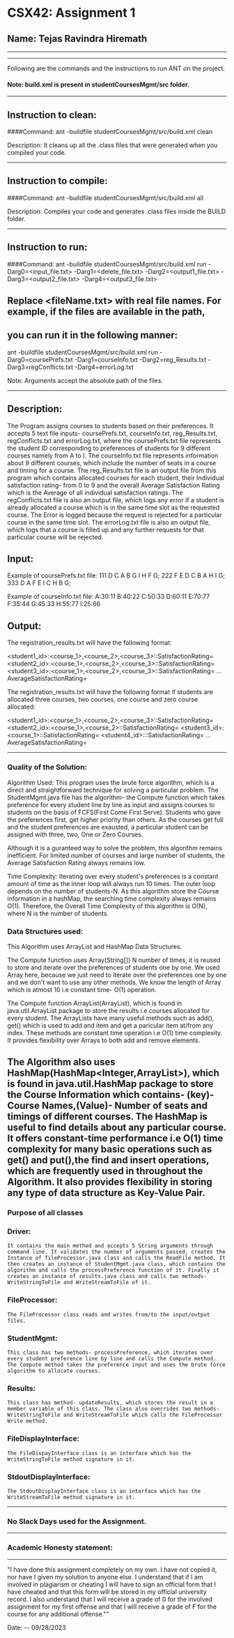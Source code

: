 # CSX42: Assignment 1
## Name: Tejas Ravindra Hiremath

-----------------------------------------------------------------------
-----------------------------------------------------------------------


Following are the commands and the instructions to run ANT on the project.
#### Note: build.xml is present in studentCoursesMgmt/src folder.

-----------------------------------------------------------------------
## Instruction to clean:

####Command: ant -buildfile studentCoursesMgmt/src/build.xml clean

Description: It cleans up all the .class files that were generated when you
compiled your code.

-----------------------------------------------------------------------
## Instruction to compile:

####Command: ant -buildfile studentCoursesMgmt/src/build.xml all

Description: Compiles your code and generates .class files inside the BUILD folder.

-----------------------------------------------------------------------
## Instruction to run:

####Command: ant -buildfile studentCoursesMgmt/src/build.xml run -Darg0=<input_file.txt> -Darg1=<delete_file.txt> -Darg2=<output1_file.txt> -Darg3=<output2_file.txt> -Darg4=<output3_file.txt>


## Replace <fileName.txt> with real file names. For example, if the files are available in the path,
## you can run it in the following manner:

ant -buildfile studentCoursesMgmt/src/build.xml run -Darg0=coursePrefs.txt -Darg1=courseInfo.txt -Darg2=reg_Results.txt -Darg3=regConflicts.txt -Darg4=errorLog.txt


Note: Arguments accept the absolute path of the files.

-----------------------------------------------------------------------
## Description:
The Program assigns courses to students based on their preferences. It accepts 5 text file inputs- coursePrefs.txt, courseInfo.txt, reg_Results.txt, regConflicts.txt and errorLog.txt, where the coursePrefs.txt file represents the student ID corresponding to preferences of students for 9 different courses namely from A to I. The courseInfo.txt file represents information about 9 different courses, which include the number of seats in a course and timing for a course. The reg_Results.txt file is an output file from this program which contains allocated courses for each student, their Individual satisfaction rating- from 0 to 9 and the overall Average Satisfaction Rating which is the Average of all individual satisfaction ratings. The regConflicts.txt file is also an output file, which logs any error if a student is already allocated a course which is in the same time slot as the requested course. The Error is logged because the request is rejected for a particular course in the same time slot. The errorLog.txt file is also an output file, which logs that a course is filled up and any further requests for that particular course will be rejected.

## Input:
Example of coursePrefs.txt file:
111 D C A B G I H F G;
222 F E D C B A H I G;
333 D A F E I C H B G;

Example of courseInfo.txt file:
A:30:11
B:40:22
C:50:33
D:60:11
E:70:77
F:35:44
G:45:33
H:55:77
I:25:66

## Output:
The registration_results.txt will have the following format:

<student1_id>:<course_1>,<course_2>,<course_3>::SatisfactionRating=<value>
<student2_id>:<course_1>,<course_2>,<course_3>::SatisfactionRating=<value>
<student3_id>:<course_1>,<course_2>,<course_3>::SatisfactionRating=<value>
...
AverageSatisfactionRating=<value>


The registration_results.txt will have the following format if students are allocated three courses, two courses, one course and zero course allocated:

<student1_id>:<course_1>,<course_2>,<course_3>::SatisfactionRating=<value>
<student2_id>:<course_1>,<course_2>::SatisfactionRating=<value>
<student3_id>:<course_1>::SatisfactionRating=<value>
<student4_id>:::SatisfactionRating=<value>
...
AverageSatisfactionRating=<value>

-----------------------------------------------------------------------
### Quality of the Solution: 
Algorithm Used: This program uses the brute force algorithm, which is a direct and straightforward technique for solving a particular problem. The StudentMgmt.java file has the algorithm- the Compute function which takes preference for every student line by line as input and assigns courses to students on the basis of FCFS(First Come First Serve). Students who gave the preferences first, get higher priority than others. As the courses get full and the student preferences are exausted, a particular student can be assigned with three, two, One or Zero Courses.

Although it is a guranteed way to solve the problem, this algorithm remains inefficient. For limited number of courses and large number of students, the Average Satisfaction Rating always remains low. 

Time Complexity: Iterating over every student's preferences is a constant amount of time as the inner loop will always run 10 times. The outer loop depends on the number of students-N. As this algorithm store the Course information in a hashMap, the searching time complexity always remains O(1). Therefore, the Overall Time Complexity of this algorithm is O(N), where N is the number of students.

### Data Structures used: 

This Algorithm uses ArrayList and HashMap Data Structures. 

The Compute function uses Array(String[]) N number of times, it is reused to store and iterate over the preferences of students one by one. We used Array here, because we just need to iterate over the preferences one by one and we don't want to use any other methods. We know the length of Array which is atmost 10 i.e constant time- O(1) operation.

The Compute function ArrayList(ArrayList<String>), which is found in java.util.ArrayList package to store the results i.e courses allocated for every student. The ArrayLists have many useful methods such as add(), get() which is used to add and item and get a paricular item at/from any index. These methods are constant time operation i.e O(1) time complexity. It provides flexibility over Arrays to both add and remove elements.

The Algorithm also uses HashMap(HashMap<Integer,ArrayList<String>>), which is found in java.util.HashMap package to store the Course Information which contains- (key)-Course Names,(Value)- Number of seats and timings of different courses. The HashMap is useful to find details about any particular course. It offers constant-time performance i.e O(1) time complexity for many basic operations such as get() and put(),the find and insert operations, which are frequently used in throughout the Algorithm. It also provides flexibility in storing any type of data structure as Key-Value Pair. 
-----------------------------------------------------------------------

### Purpose of all classes

### Driver:
    It contains the main method and accepts 5 String arguments through command line. It validates the number of arguments passed, creates the Instance of fileProcessor.java class and calls the ReadFile method. It then creates an instance of StudentMgmt.java class, which contains the algorithm and calls the processPreference function of it. Finally it creates an instance of results.java class and calls two methods- WriteStringToFile and WriteStreamToFile of it.

### FileProcessor:
    The FileProcessor class reads and writes from/to the input/output files.

### StudentMgmt:
    This class has two methods- processPreference, which iterates over every student preference line by line and calls the Compute method. The Compute method takes the preference input and uses the brute force algorithm to allocate courses.

### Results:
    This class has method- updateResults, which stores the result in a member variable of this class. The class also overrides two methods- WriteStringToFile and WriteStreamToFile which calls the FileProcessor Write method.

### FileDisplayInterface:
    The FileDispayInterface class is an interface which has the WriteStringToFile method signature in it.

### StdoutDisplayInterface:
    The StdoutDisplayInterface class is an interface which has the WriteStreamToFile method signature in it.

-----------------------------------------------------------------------
### No Slack Days used for the Assignment.
-----------------------------------------------------------------------
### Academic Honesty statement:
-----------------------------------------------------------------------

"I have done this assignment completely on my own. I have not copied
it, nor have I given my solution to anyone else. I understand that if
I am involved in plagiarism or cheating I will have to sign an
official form that I have cheated and that this form will be stored in
my official university record. I also understand that I will receive a
grade of 0 for the involved assignment for my first offense and that I
will receive a grade of F for the course for any additional
offense.""

Date: -- 09/28/2023


